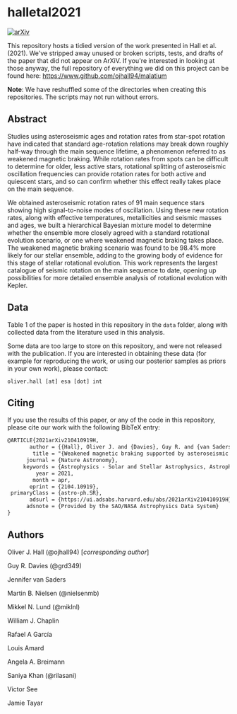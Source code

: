 # halletal2021

[![arXiv](http://img.shields.io/badge/arXiv-2104.10919-blue.svg?style=flat)](https://arxiv.org/abs/2104.10919)

This repository hosts a tidied version of the work presented in Hall et al. (2021). We've stripped away unused or broken scripts, tests, and drafts of the paper that did not appear on ArXiV. If you're interested in looking at those anyway, the full repository of everything we did on this project can be found here: https://www.github.com/ojhall94/malatium

**Note**: We have reshuffled some of the directories when creating this repositories. The scripts may not run without errors.

## Abstract

Studies using asteroseismic ages and rotation rates from star-spot rotation have indicated that standard age-rotation relations may break down roughly half-way through the main sequence lifetime, a phenomenon referred to as weakened magnetic braking. While rotation rates from spots can be difficult to determine for older, less active stars, rotational splitting of asteroseismic oscillation frequencies can provide rotation rates for both active and quiescent stars, and so can confirm whether this effect really takes place on the main sequence.

We obtained asteroseismic rotation rates of 91 main sequence stars showing high signal-to-noise modes of oscillation.
Using these new rotation rates, along with effective temperatures, metallicities and seismic masses and ages, we built a hierarchical Bayesian mixture model to determine whether the ensemble more closely agreed with a standard rotational evolution scenario, or one where weakened magnetic braking takes place. The weakened magnetic braking scenario was found to be $98.4\%$ more likely for our stellar ensemble, adding to the growing body of evidence for this stage of stellar rotational evolution. This work represents the largest catalogue of seismic rotation on the main sequence to date, opening up possibilities for more detailed ensemble analysis of rotational evolution with Kepler.

## Data

Table 1 of the paper is hosted in this repository in the `data` folder, along with collected data from the literature used in this analysis.

Some data are too large to store on this repository, and were not released with the publication. If you are interested in obtaining these data (for example for reproducing the work, or using our posterior samples as priors in your own work), please contact:

`oliver.hall [at] esa [dot] int`

## Citing

If you use the results of this paper, or any of the code in this repository, please cite our work with the following BibTeX entry:

```latex
@ARTICLE{2021arXiv210410919H,
       author = {{Hall}, Oliver J. and {Davies}, Guy R. and {van Saders}, Jennifer and {Nielsen}, Martin B. and {Lund}, Mikkel N. and {Chaplin}, William J. and {Garc{\'\i}a}, Rafael A. and {Amard}, Louis and {Breimann}, Angela A. and {Khan}, Saniya and {See}, Victor and {Tayar}, Jamie},
        title = "{Weakened magnetic braking supported by asteroseismic rotation rates of Kepler dwarfs}",
      journal = {Nature Astronomy},
     keywords = {Astrophysics - Solar and Stellar Astrophysics, Astrophysics - Earth and Planetary Astrophysics},
         year = 2021,
        month = apr,
       eprint = {2104.10919},
 primaryClass = {astro-ph.SR},
       adsurl = {https://ui.adsabs.harvard.edu/abs/2021arXiv210410919H},
      adsnote = {Provided by the SAO/NASA Astrophysics Data System}
}
```

## Authors

Oliver J. Hall (@ojhall94) [*corresponding author*]

Guy R. Davies (@grd349)

Jennifer van Saders

Martin B. Nielsen (@nielsenmb)

Mikkel N. Lund (@miklnl)

William J. Chaplin

Rafael A García

Louis Amard

Angela A. Breimann

Saniya Khan (@rilasani)

Victor See

Jamie Tayar
